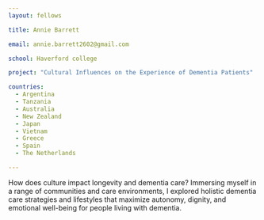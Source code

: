 ```yaml
---
layout: fellows

title: Annie Barrett

email: annie.barrett2602@gmail.com

school: Haverford college

project: "Cultural Influences on the Experience of Dementia Patients"

countries:
  - Argentina
  - Tanzania
  - Australia
  - New Zealand
  - Japan
  - Vietnam
  - Greece
  - Spain
  - The Netherlands

---
```


How does culture impact longevity and dementia care? Immersing myself in a range of communities and care environments, I explored holistic dementia care strategies and lifestyles that maximize autonomy, dignity, and emotional well-being for people living with dementia.
